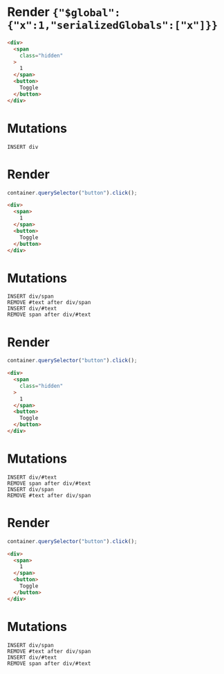 # Render `{"$global":{"x":1,"serializedGlobals":["x"]}}`

```html
<div>
  <span
    class="hidden"
  >
    1
  </span>
  <button>
    Toggle
  </button>
</div>
```

# Mutations
```
INSERT div
```

# Render
```js
container.querySelector("button").click();
```
```html
<div>
  <span>
    1
  </span>
  <button>
    Toggle
  </button>
</div>
```

# Mutations
```
INSERT div/span
REMOVE #text after div/span
INSERT div/#text
REMOVE span after div/#text
```

# Render
```js
container.querySelector("button").click();
```
```html
<div>
  <span
    class="hidden"
  >
    1
  </span>
  <button>
    Toggle
  </button>
</div>
```

# Mutations
```
INSERT div/#text
REMOVE span after div/#text
INSERT div/span
REMOVE #text after div/span
```

# Render
```js
container.querySelector("button").click();
```
```html
<div>
  <span>
    1
  </span>
  <button>
    Toggle
  </button>
</div>
```

# Mutations
```
INSERT div/span
REMOVE #text after div/span
INSERT div/#text
REMOVE span after div/#text
```